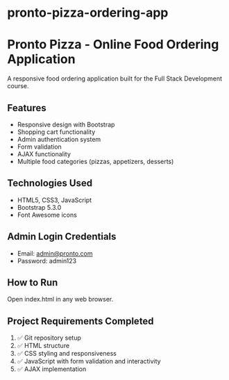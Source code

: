 # pronto-pizza-ordering-app
# Pronto Pizza - Online Food Ordering Application

A responsive food ordering application built for the Full Stack Development course.

## Features
- Responsive design with Bootstrap
- Shopping cart functionality  
- Admin authentication system
- Form validation
- AJAX functionality
- Multiple food categories (pizzas, appetizers, desserts)

## Technologies Used
- HTML5, CSS3, JavaScript
- Bootstrap 5.3.0
- Font Awesome icons

## Admin Login Credentials
- Email: admin@pronto.com
- Password: admin123

## How to Run
Open index.html in any web browser.

## Project Requirements Completed
1. ✅ Git repository setup
2. ✅ HTML structure 
3. ✅ CSS styling and responsiveness
4. ✅ JavaScript with form validation and interactivity
5. ✅ AJAX implementation
